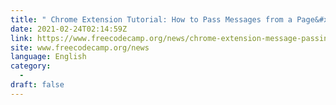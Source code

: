 ```yaml
---
title: " Chrome Extension Tutorial: How to Pass Messages from a Page&#x27;s Context "
date: 2021-02-24T02:14:59Z
link: https://www.freecodecamp.org/news/chrome-extension-message-passing-essentials/?utm_medium=RSS&utm_source=news.12bit.vn
site: www.freecodecamp.org/news
language: English
category:
  -   
draft: false
---
```

